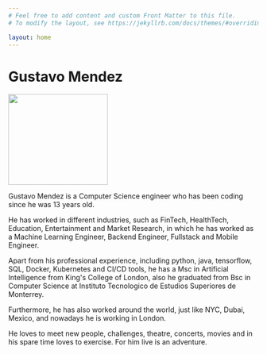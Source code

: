```yaml
---
# Feel free to add content and custom Front Matter to this file.
# To modify the layout, see https://jekyllrb.com/docs/themes/#overriding-theme-defaults

layout: home
---
```


<h1>Gustavo Mendez</h1>

<p><img width=200 height=183 src="../images/gus253124.png"/></p>

Gustavo Mendez is a Computer Science engineer who has been coding since he was 13 years old.

He has worked in different industries, such as FinTech, HealthTech, Education, Entertainment and Market Research, in which he has worked as a Machine Learning Engineer, Backend Engineer, Fullstack and Mobile Engineer. 

Apart from his professional experience, including python, java, tensorflow, SQL, Docker, Kubernetes and CI/CD tools, he has a Msc in Artificial Intelligence from King's College of London, also he graduated from Bsc in Computer Science at Instituto Tecnologico de Estudios Superiores de Monterrey.

Furthermore, he has also worked around the world, just like NYC, Dubai, Mexico, and nowadays he is working in London. 

He loves to meet new people, challenges, theatre, concerts, movies and in his spare time loves to exercise. For him live is an adventure. 